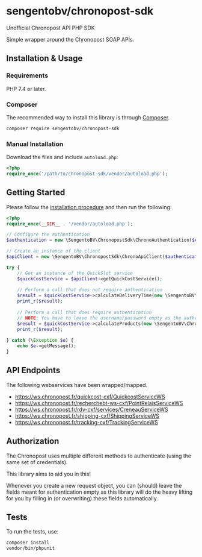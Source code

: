 # sengentobv/chronopost-sdk

Unofficial Chronopost API PHP SDK

Simple wrapper around the Chronopost SOAP APIs.

## Installation & Usage

### Requirements

PHP 7.4 or later.

### Composer

The recommended way to install this library is through
[Composer](https://getcomposer.org/).

```bash
composer require sengentobv/chronopost-sdk
```

### Manual Installation

Download the files and include `autoload.php`:

```php
<?php
require_once('/path/to/chronopost-sdk/vendor/autoload.php');
```

## Getting Started

Please follow the [installation procedure](#installation--usage) and then run the following:

```php
<?php
require_once(__DIR__ . '/vendor/autoload.php');

// Configure the authentication
$authentication = new \SengentoBV\ChronopostSdk\ChronoAuthentication($ACCOUNT_NUMBER, $PASSWORD, $OPTIONAL_SUBACCOUNT);

// Create an instance of the client
$apiClient = new \SengentoBV\ChronopostSdk\ChronoApiClient($authentication);

try {
    // Get an instance of the QuickSlot service
    $quickCostService = $apiClient->getQuickCostService();
    
    // Perform a call that does not require authentication
    $result = $quickCostService->calculateDeliveryTime(new \SengentoBV\ChronopostSdk\Soap\QuickCostService\Structs\ChronoApiCalculateDeliveryTime(...))
    print_r($result);
    
    // Perform a call that does require authentication
    // NOTE: You have to leave the username/password empty as the authentication information will be (over)written automatically!
    $result = $quickCostService->calculateProducts(new \SengentoBV\ChronopostSdk\Soap\QuickCostService\Structs\ChronoApiCalculateProducts(...))
    print_r($result);
    
} catch (\Exception $e) {
    echo $e->getMessage();
}

```

## API Endpoints

The following webservices have been wrapped/mapped.

- https://ws.chronopost.fr/quickcost-cxf/QuickcostServiceWS
- https://ws.chronopost.fr/recherchebt-ws-cxf/PointRelaisServiceWS
- https://ws.chronopost.fr/rdv-cxf/services/CreneauServiceWS
- https://ws.chronopost.fr/shipping-cxf/ShippingServiceWS
- https://ws.chronopost.fr/tracking-cxf/TrackingServiceWS

## Authorization

The Chronopost uses multiple different methods to authenticate (using the same set of credentials). 

This library aims to aid you in this!

Whenever you create a new request object, you can (should) leave the fields meant for authentication empty as this library will do the heavy lifting for you by filling in (or overwriting) these fields automatically.

## Tests

To run the tests, use:

```bash
composer install
vendor/bin/phpunit
```

